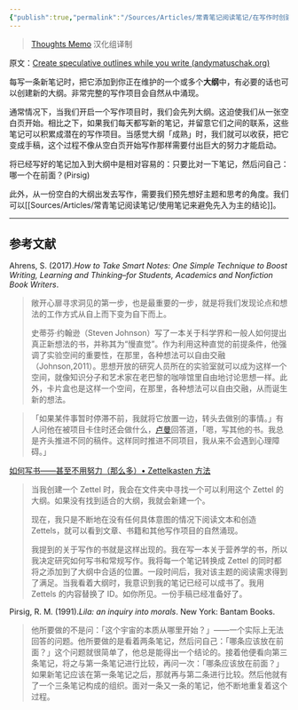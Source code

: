 ```yaml
---
{"publish":true,"permalink":"/Sources/Articles/常青笔记阅读笔记/在写作时创建推测性大纲.md","title":"在写作时创建推测性大纲","created":"2022-08-11","modified":"2023-03-14","published":"2025-07-09T13:07:46.995+08:00","tags":["review"],"cssclasses":""}
---
```




> [Thoughts Memo](https://paratranz.cn/projects/3131) 汉化组译制

原文：[Create speculative outlines while you write (andymatuschak.org)](https://notes.andymatuschak.org/z2uXyfV67dnWLUKg1iDbsrHk3DGjtNWTxSTah)

每写一条新笔记时，把它添加到你正在维护的一个或多个**大纲**中，有必要的话也可以创建新的大纲。非常完整的写作项目会自然从中涌现。

通常情况下，当我们开启一个写作项目时，我们会先列大纲。这迫使我们从一张空白页开始。相比之下，如果我们每天都写新的笔记，并留意它们之间的联系，这些笔记可以积累成潜在的写作项目。当感觉大纲「成熟」时，我们就可以收获，把它变成手稿，这个过程不像从空白页开始写作那样需要付出巨大的努力才能启动。

将已经写好的笔记加入到大纲中是相对容易的：只要比对一下笔记，然后问自己：哪一个在前面？(Pirsig)

此外，从一份空白的大纲出发去写作，需要我们预先想好主题和思考的角度。我们可以[[Sources/Articles/常青笔记阅读笔记/使用笔记来避免先入为主的结论]]。

___

## 参考文献

Ahrens, S. (2017).*How to Take Smart Notes: One Simple Technique to Boost Writing, Learning and Thinking–for Students, Academics and Nonfiction Book Writers*.

> 敞开心扉寻求洞见的第一步，也是最重要的一步，就是将我们发现论点和想法的工作方式从自上而下变为自下而上。
>
> 史蒂芬·约翰逊（Steven Johnson）写了一本关于科学界和一般人如何提出真正新想法的书，并称其为“慢直觉”。作为利用这种直觉的前提条件，他强调了实验空间的重要性，在那里，各种想法可以自由交融（Johnson,2011）。思想开放的研究人员所在的实验室就可以成为这样一个空间，就像知识分子和艺术家在老巴黎的咖啡馆里自由地讨论思想一样。此外，卡片盒也是这样一个空间，在那里，各种想法可以自由交融，从而诞生新的想法。
>

>「如果某件事暂时停滞不前，我就将它放置一边，转头去做别的事情。」有人问他在被项目卡住时还会做什么，[卢曼](https://notes.andymatuschak.org/z2uXyfV67dnWLUKg1iDbsrHk3DGjtNWTxSTah)回答道，「嗯，写其他的书。我总是齐头推进不同的稿件。这样同时推进不同项目，我从来不会遇到心理障碍。」

[如何写书——甚至不用努力（那么多）• Zettelkasten 方法](https://zettelkasten.de/posts/write-book-without-even-trying-so-hard/)

> 当我创建一个 Zettel 时，我会在文件夹中寻找一个可以利用这个 Zettel 的大纲。如果没有找到适合的大纲，我就会新建一个。
>
> 现在，我只是不断地在没有任何具体意图的情况下阅读文本和创造 Zettels，就可以看到文章、书籍和其他写作项目的自然涌现。
>
> 我提到的关于写作的书就是这样出现的。我在写一本关于营养学的书，所以我决定研究如何写书和常规写作。我将每一个笔记转换成 Zettel 的同时都将之添加到了大纲中合适的位置。一段时间后，我对该主题的阅读需求得到了满足。当我看着大纲时，我意识到我的笔记已经可以成书了。我用 Zettels 的内容替换了 ID。如你所见。一份手稿已经准备好了。

Pirsig, R. M. (1991).*Lila: an inquiry into morals*. New York: Bantam Books.

> 他所要做的不是问：「这个宇宙的本质从哪里开始？」——一个实际上无法回答的问题。他所要做的是看着两条笔记，然后问自己：「哪条应该放在前面？」这个问题就很简单了，他总是能得出一个结论的。接着他便看向第三条笔记，将之与第一条笔记进行比较，再问一次：「哪条应该放在前面？」如果新笔记应该在第一条笔记之后，那就再与第二条进行比较。然后他就有了一个三条笔记构成的组织。面对一条又一条的笔记，他不断地重复着这个过程。
